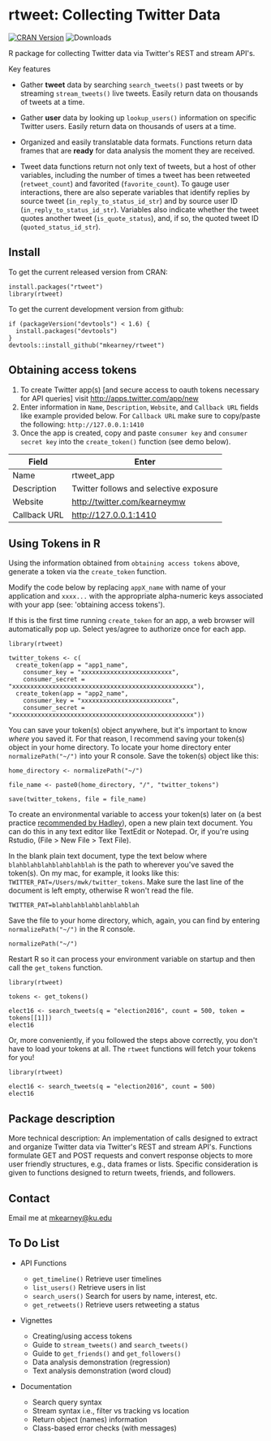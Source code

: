 # rtweet: Collecting Twitter Data

[![CRAN Version](http://www.r-pkg.org/badges/version/rtweet)](http://cran.r-project.org/package=rtweet)
![Downloads](http://cranlogs.r-pkg.org/badges/rtweet)

R package for collecting Twitter data via Twitter's REST and stream API's.

Key features

- Gather **tweet** data by searching `search_tweets()` past tweets or 
by streaming `stream_tweets()` live tweets. Easily return data on 
thousands of tweets at a time.

- Gather **user** data by looking up `lookup_users()` information
on specific Twitter users. Easily return data on thousands of users
at a time.

- Organized and easily translatable data formats. Functions return
data frames that are **ready** for data analysis the moment they
are received.

- Tweet data functions return not only text of tweets, but a host of 
other variables, including the number of times a tweet has been 
retweeted (`retweet_count`) and favorited (`favorite_count`).
To gauge user interactions, there are also seperate variables that
identify replies by source tweet (`in_reply_to_status_id_str`) 
and by source user ID (`in_reply_to_status_id_str`). Variables also
indicate whether the tweet quotes another tweet (`is_quote_status`), 
and, if so, the quoted tweet ID (`quoted_status_id_str`).

## Install
To get the current released version from CRAN:
```{r}
install.packages("rtweet")
library(rtweet)
```

To get the current development version from github:
```{r}
if (packageVersion("devtools") < 1.6) {
  install.packages("devtools")
}
devtools::install_github("mkearney/rtweet")
```

## Obtaining access tokens
1. To create Twitter app(s) [and secure access to oauth tokens necessary for API queries]
visit http://apps.twitter.com/app/new
2. Enter information in `Name`, `Description`, `Website`, and `Callback URL` 
fields like example provided below. For `Callback URL` make sure to copy/paste 
the following: `http://127.0.0.1:1410`
3. Once the app is created, copy and paste `consumer key` and `consumer secret key` 
into the `create_token()` function (see demo below).

| Field           | Enter                                   |
|-----------------|-----------------------------------------|
| Name            | rtweet_app                              |
| Description     | Twitter follows and selective exposure  |
| Website         | http://twitter.com/kearneymw            |
| Callback URL    | http://127.0.0.1:1410                   |

## Using Tokens in R
Using the information obtained from `obtaining access tokens`
above, generate a token via the `create_token` function.

Modify the code below by replacing `appX_name` with name of your 
application and `xxxx...` with the appropriate alpha-numeric keys 
associated with your app (see: 'obtaining access tokens').

If this is the first time running `create_token` for an app, a 
web browser will automatically pop up. Select yes/agree to 
authorize once for each app. 

```{r, echo = TRUE, eval = FALSE}
library(rtweet)

twitter_tokens <- c(
  create_token(app = "app1_name",
    consumer_key = "xxxxxxxxxxxxxxxxxxxxxxxxx",
    consumer_secret = "xxxxxxxxxxxxxxxxxxxxxxxxxxxxxxxxxxxxxxxxxxxxxxxxxx"),
  create_token(app = "app2_name",
    consumer_key = "xxxxxxxxxxxxxxxxxxxxxxxxx",
    consumer_secret = "xxxxxxxxxxxxxxxxxxxxxxxxxxxxxxxxxxxxxxxxxxxxxxxxxx"))
```

You can save your token(s) object anywhere, but it's important to know
*where* you saved it. For that reason, I recommend saving your
token(s) object in your home directory. To locate your home directory
enter `normalizePath("~/")` into your R console. Save the token(s)
object like this:

```{r, echo = TRUE, eval = FALSE}
home_directory <- normalizePath("~/")

file_name <- paste0(home_directory, "/", "twitter_tokens")

save(twitter_tokens, file = file_name)
```

To create an environmental variable to access your token(s) later 
on (a best practice [recommended by Hadley](https://github.com/hadley/httr/blob/master/vignettes/api-packages.Rmd)),
open a new plain text document. You can do this in any text 
editor like TextEdit or Notepad. Or, if you're using Rstudio, 
(File > New File > Text File).

In the blank plain text document, type the text below where 
`blahblahblahblahblahblah` is the path to wherever you've saved 
the token(s). On my mac, for example, it looks like this: 
`TWITTER_PAT=/Users/mwk/twitter_tokens`. Make sure the last line
of the document is left empty, otherwise R won't read the file.

```
TWITTER_PAT=blahblahblahblahblahblah

```

Save the file to your home directory, which, again, you can find 
by entering `normalizePath("~/")` in the R console.

```{r, echo = TRUE, eval = FALSE}
normalizePath("~/")
```

Restart R so it can process your environment variable on startup
and then call the `get_tokens` function.

```{r, echo = TRUE, eval = FALSE}
library(rtweet)

tokens <- get_tokens()

elect16 <- search_tweets(q = "election2016", count = 500, token = tokens[[1]])
elect16
```

Or, more conveniently, if you followed the steps above correctly, you 
don't have to load your tokens at all. The `rtweet` functions will fetch 
your tokens for you!

```{r, echo = TRUE, eval = FALSE}
library(rtweet)

elect16 <- search_tweets(q = "election2016", count = 500)
elect16
```

## Package description

More technical description: An implementation of calls designed to extract
and organize Twitter data via Twitter's REST and stream
API's. Functions formulate GET and POST requests and
convert response objects to more user friendly structures,
e.g., data frames or lists. Specific consideration is
given to functions designed to return tweets, friends,
and followers.

## Contact
Email me at mkearney@ku.edu


## To Do List

- API Functions
  - `get_timeline()` Retrieve user timelines
  - `list_users()` Retrieve users in list
  - `search_users()` Search for users by name, interest, etc.
  - `get_retweets()` Retrieve users retweeting a status

- Vignettes
  - Creating/using access tokens
  - Guide to `stream_tweets()` and `search_tweets()`
  - Guide to `get_friends()` and `get_followers()`
  - Data analysis demonstration (regression)
  - Text analysis demonstration (word cloud)

- Documentation
  - Search query syntax
  - Stream syntax i.e., filter vs tracking vs location
  - Return object (names) information
  - Class-based error checks (with messages)
